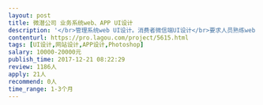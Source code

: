 ```yaml
---                
layout: post       
title: 微潜公司 业务系统web、APP UI设计           
description: '</br>管理系统web UI设计。消费者微信端UI设计</br>要求人员熟练web UI设计，有APP UI技能更佳（长期合作） </br>能做UI规范、尺规设计，有多年的web UI经验，能快速出图 </br>希望有较充裕时间</br>'     
contenturl: https://pro.lagou.com/project/5615.html      
tags: [UI设计,网站设计,APP设计,Photoshop]            
salary: 10000-20000元          
publish_time: 2017-12-21 08:22:29         
review: 1186人                   
apply: 21人                   
recommend: 0人                   
time_range: 1-3个月              
---                 
```

